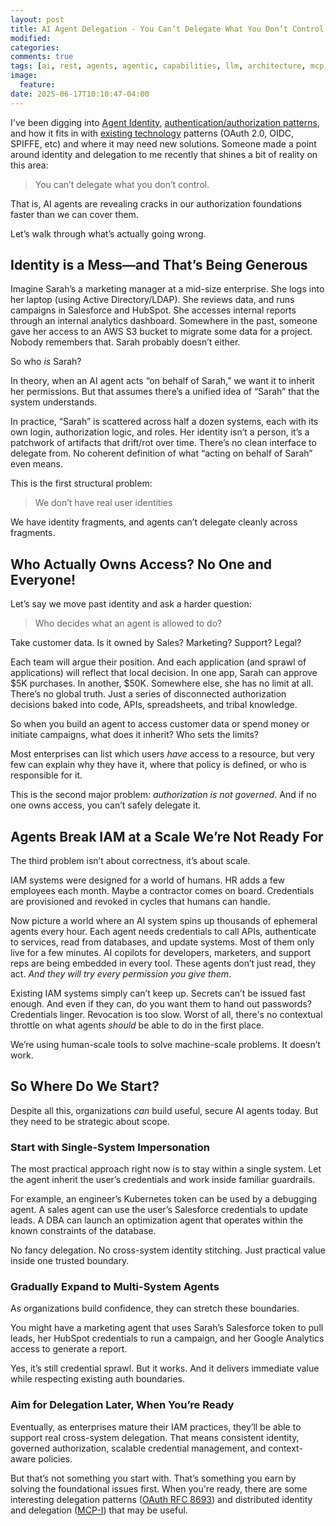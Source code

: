```yaml
---
layout: post
title: AI Agent Delegation - You Can’t Delegate What You Don’t Control
modified:
categories: 
comments: true
tags: [ai, rest, agents, agentic, capabilities, llm, architecture, mcp, tools, openapi, swagger, oas]
image:
  feature:
date: 2025-06-17T10:10:47-04:00
---
```


I've been digging into [Agent Identity](https://blog.christianposta.com/do-we-even-need-agent-identity/), [authentication/authorization patterns](https://blog.christianposta.com/agent-identity-impersonation-or-delegation/), and how it fits in with [existing technology](https://blog.christianposta.com/ai-agents-and-oidc-ciba/) patterns (OAuth 2.0, OIDC, SPIFFE, etc) and where it may need new solutions. Someone made a point around identity and delegation to me recently that shines a bit of reality on this area:

> You can’t delegate what you don’t control.

That is, AI agents are revealing cracks in our authorization foundations faster than we can cover them. 

Let’s walk through what’s actually going wrong.

## Identity is a Mess—and That’s Being Generous

Imagine Sarah’s a marketing manager at a mid-size enterprise. She logs into her laptop (using Active Directory/LDAP). She reviews data, and runs campaigns in Salesforce and HubSpot. She accesses internal reports through an internal analytics dashboard. Somewhere in the past, someone gave her access to an AWS S3 bucket to migrate some data for a project. Nobody remembers that. Sarah probably doesn’t either.

So who *is* Sarah?

In theory, when an AI agent acts “on behalf of Sarah,” we want it to inherit her permissions. But that assumes there’s a unified idea of “Sarah” that the system understands.

In practice, “Sarah” is scattered across half a dozen systems, each with its own login, authorization logic, and roles. Her identity isn’t a person, it’s a patchwork of artifacts that drift/rot over time. There’s no clean interface to delegate from. No coherent definition of what “acting on behalf of Sarah” even means.

This is the first structural problem: 

> We don’t have real user identities 

We have identity fragments, and agents can’t delegate cleanly across fragments.

## Who Actually Owns Access? No One and Everyone!

Let’s say we move past identity and ask a harder question: 

> Who decides what an agent is allowed to do?

Take customer data. Is it owned by Sales? Marketing? Support? Legal?

Each team will argue their position. And each application (and sprawl of applications) will reflect that local decision. In one app, Sarah can approve \$5K purchases. In another, \$50K. Somewhere else, she has no limit at all. There’s no global truth. Just a series of disconnected authorization decisions baked into code, APIs, spreadsheets, and tribal knowledge.

So when you build an agent to access customer data or spend money or initiate campaigns, what does it inherit? Who sets the limits?

Most enterprises can list which users *have* access to a resource, but very few can explain why they have it, where that policy is defined, or who is responsible for it.

This is the second major problem: *authorization is not governed*. And if no one owns access, you can’t safely delegate it.

## Agents Break IAM at a Scale We’re Not Ready For

The third problem isn’t about correctness, it’s about scale.

IAM systems were designed for a world of humans. HR adds a few employees each month. Maybe a contractor comes on board. Credentials are provisioned and revoked in cycles that humans can handle.

Now picture a world where an AI system spins up thousands of ephemeral agents every hour. Each agent needs credentials to call APIs, authenticate to services, read from databases, and update systems. Most of them only live for a few minutes. AI copilots for developers, marketers, and support reps are being embedded in every tool. These agents don’t just read, they act. _And they will try every permission you give them_.

Existing IAM systems simply can’t keep up. Secrets can’t be issued fast enough. And even if they can, do you want them to hand out passwords? Credentials linger. Revocation is too slow. Worst of all, there's no contextual throttle on what agents *should* be able to do in the first place.

We’re using human-scale tools to solve machine-scale problems. It doesn’t work.

## So Where Do We Start?

Despite all this, organizations *can* build useful, secure AI agents today. But they need to be strategic about scope.

### Start with Single-System Impersonation

The most practical approach right now is to stay within a single system. Let the agent inherit the user’s credentials and work inside familiar guardrails.

For example, an engineer’s Kubernetes token can be used by a debugging agent. A sales agent can use the user’s Salesforce credentials to update leads. A DBA can launch an optimization agent that operates within the known constraints of the database.

No fancy delegation. No cross-system identity stitching. Just practical value inside one trusted boundary.

### Gradually Expand to Multi-System Agents

As organizations build confidence, they can stretch these boundaries.

You might have a marketing agent that uses Sarah’s Salesforce token to pull leads, her HubSpot credentials to run a campaign, and her Google Analytics access to generate a report.

Yes, it’s still credential sprawl. But it works. And it delivers immediate value while respecting existing auth boundaries.

### Aim for Delegation Later, When You’re Ready

Eventually, as enterprises mature their IAM practices, they’ll be able to support real cross-system delegation. That means consistent identity, governed authorization, scalable credential management, and context-aware policies.

But that’s not something you start with. That’s something you earn by solving the foundational issues first. When you're ready, there are some interesting delegation patterns ([OAuth RFC 8693](https://www.rfc-editor.org/rfc/rfc8693.html)) and distributed identity and delegation ([MCP-I](https://modelcontextprotocol-identity.io)) that may be useful. 

